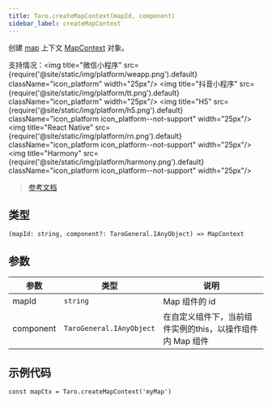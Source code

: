 ```yaml
---
title: Taro.createMapContext(mapId, component)
sidebar_label: createMapContext
---
```


创建 [map](/docs/components/maps/map) 上下文 [MapContext](/docs/apis/media/map/MapContext) 对象。

支持情况：<img title="微信小程序" src={require('@site/static/img/platform/weapp.png').default} className="icon_platform" width="25px"/> <img title="抖音小程序" src={require('@site/static/img/platform/tt.png').default} className="icon_platform" width="25px"/> <img title="H5" src={require('@site/static/img/platform/h5.png').default} className="icon_platform icon_platform--not-support" width="25px"/> <img title="React Native" src={require('@site/static/img/platform/rn.png').default} className="icon_platform icon_platform--not-support" width="25px"/> <img title="Harmony" src={require('@site/static/img/platform/harmony.png').default} className="icon_platform icon_platform--not-support" width="25px"/>

> [参考文档](https://developers.weixin.qq.com/miniprogram/dev/api/media/map/wx.createMapContext.html)

## 类型

```tsx
(mapId: string, component?: TaroGeneral.IAnyObject) => MapContext
```

## 参数

| 参数 | 类型 | 说明 |
| --- | --- | --- |
| mapId | `string` | Map 组件的 id |
| component | `TaroGeneral.IAnyObject` | 在自定义组件下，当前组件实例的this，以操作组件内 Map 组件 |

## 示例代码

```tsx
const mapCtx = Taro.createMapContext('myMap')
```
